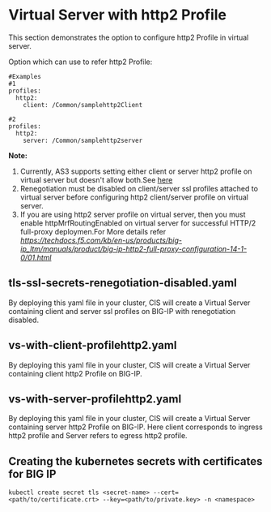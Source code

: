 # Virtual Server with http2 Profile

This section demonstrates the option to configure http2 Profile in virtual server.

Option which can use to refer http2 Profile:

```
#Examples
#1
profiles:
  http2: 
    client: /Common/samplehttp2Client

#2
profiles:
  http2: 
    server: /Common/samplehttp2server
```
**Note:**
1. Currently, AS3 supports setting either client or server http2 profile on virtual server but doesn't allow both.See [here](https://github.com/F5Networks/f5-appsvcs-extension/issues/793)
2. Renegotiation must be disabled on client/server ssl profiles attached to virtual server before configuring http2 client/server profile on virtual server.
3. If you are using http2 server profile on virtual server, then you must enable httpMrfRoutingEnabled on virtual server for successful HTTP/2 full-proxy deploymen.For More details refer _https://techdocs.f5.com/kb/en-us/products/big-ip_ltm/manuals/product/big-ip-http2-full-proxy-configuration-14-1-0/01.html_

## tls-ssl-secrets-renegotiation-disabled.yaml

By deploying this yaml file in your cluster, CIS will create a Virtual Server containing client and server ssl profiles on BIG-IP with renegotiation disabled. 

## vs-with-client-profilehttp2.yaml

By deploying this yaml file in your cluster, CIS will create a Virtual Server containing client http2 Profile on BIG-IP.

## vs-with-server-profilehttp2.yaml

By deploying this yaml file in your cluster, CIS will create a Virtual Server containing server http2 Profile on BIG-IP.
Here client corresponds to ingress http2 profile and Server refers to egress http2 profile.

## Creating the kubernetes secrets with certificates for BIG IP

```shell
kubectl create secret tls <secret-name> --cert=<path/to/certificate.crt> --key=<path/to/private.key> -n <namespace>
```
